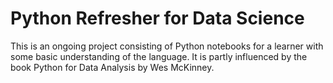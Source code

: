 # Python Refresher for Data Science

This is an ongoing project consisting of Python notebooks for a learner with some basic understanding of the language. It is partly influenced by the book Python for Data Analysis by Wes McKinney.
